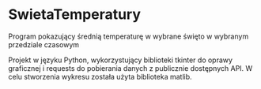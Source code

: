 # SwietaTemperatury
 Program pokazujący średnią temperaturę w wybrane święto w wybranym przedziale czasowym

Projekt w języku Python, wykorzystujący biblioteki tkinter do oprawy graficznej i requests do pobierania danych z publicznie dostępnych API.
W celu stworzenia wykresu została użyta biblioteka matlib.